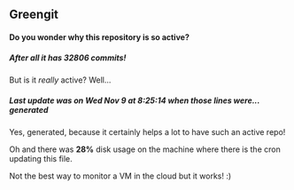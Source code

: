 ## Greengit

#### Do you wonder why this repository is so active?

##### After all it has 32806 commits!

But is it *really* active? Well...

##### Last update was on Wed Nov 9 at 8:25:14 when those lines were... generated

Yes, generated, because it certainly helps a lot to have such an active repo!

Oh and there was **28%** disk usage on the machine
where there is the cron updating this file.

Not the best way to monitor a VM in the cloud but it works! :)
